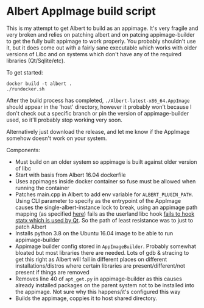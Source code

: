 # Albert AppImage build script

This is my attempt to get Albert to build as an appimage. It's very fragile and very broken and relies on patching albert and on patcing appimage-builder to get the fully built appimage to work properly. You probably shouldn't use it, but it does come out with a fairly sane executable which works with older versions of Libc and on systems which don't have any of the required libraries (Qt/Sqlite/etc).

To get started:
```
docker build -t albert .
./rundocker.sh
```

After the build process has completed, `./Albert-latest-x86_64.AppImage` should appear in the 'host' directory, however it probably won't because I don't check out a specific branch or pin the version of appimage-builder used, so it'll probably stop working very soon.

Alternatively just download the release, and let me know if the AppImage somehow doesn't work on your system.

Components:
- Must build on an older system so appimage is built against older version of libc
- Start with basis from Albert 16.04 dockerfile
- Uses appimages inside docker container so fuse must be allowed when running the container
- Patches main.cpp in Albert to add env variable for `ALBERT_PLUGIN_PATH`. Using CLI parameter to specify as the entrypoint of the AppImage causes the single-albert-instance lock to break, using an appimage path mapping (as specified [here](https://appimage-builder.readthedocs.io/en/latest/examples/gimp_path_mapping.html)) fails as the userland libc hook [fails to hook statx which is used by Qt](https://github.com/AppImageCrafters/AppRun/issues/23). So the path of least resistance was to just to patch Albert
- Installs python 3.8 on the Ubuntu 16.04 image to be able to run appimage-builder
- Appimage builder config stored in `AppImageBuilder`. Probably somewhat bloated but most libraries there are needed. Lots of gdb & stracing to get this right as Albert will fail in different places on different installations/distros where certain libraries are present/different/not present if things are removed
- Removes line 40 of `apt_get.py` in appimage-builder as this causes already installed packages on the parent system not to be installed into the appimage. Not sure why this happens/it's configured this way
- Builds the appimage, coppies it to host shared directory.
